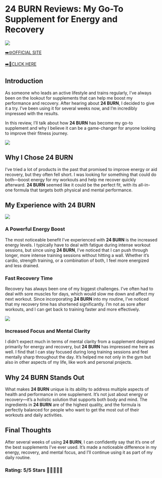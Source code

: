 # **24 BURN Reviews**: My Go-To Supplement for Energy and Recovery

[![](https://static.vecteezy.com/system/resources/thumbnails/019/896/014/small/buy-now-gradient-button-with-cart-symbol-buy-now-illustration-png.png)](https://edetoop.top/lander/sugarpreland-1/24burn.html) 

[➡️🌐OFFICIAL SITE](https://edetoop.top/lander/sugarpreland-1/24burn.html) 

[➡️🔗CLICK HERE](https://edetoop.top/lander/sugarpreland-1/24burn.html) 


## Introduction

As someone who leads an active lifestyle and trains regularly, I’ve always been on the lookout for supplements that can help me boost my performance and recovery. After hearing about **24 BURN**, I decided to give it a try. I’ve been using it for several weeks now, and I’m incredibly impressed with the results.

In this review, I’ll talk about how **24 BURN** has become my go-to supplement and why I believe it can be a game-changer for anyone looking to improve their fitness journey.

[![](https://wallpapers.com/images/hd/red-order-now-button-udg4jcj4arvn8b0n-2.png)](https://edetoop.top/lander/sugarpreland-1/24burn.html)  

## Why I Chose **24 BURN**

I’ve tried a lot of products in the past that promised to improve energy or aid recovery, but they often fell short. I was looking for something that could do both—boost energy for my workouts and help me recover quickly afterward. **24 BURN** seemed like it could be the perfect fit, with its all-in-one formula that targets both physical and mental performance.

## My Experience with **24 BURN**

[![](https://static.vecteezy.com/system/resources/thumbnails/019/896/014/small/buy-now-gradient-button-with-cart-symbol-buy-now-illustration-png.png)](https://edetoop.top/lander/sugarpreland-1/24burn.html)

### A Powerful Energy Boost

The most noticeable benefit I’ve experienced with **24 BURN** is the increased energy levels. I typically have to deal with fatigue during intense workout sessions, but since using **24 BURN**, I’ve noticed that I can push through longer, more intense training sessions without hitting a wall. Whether it’s cardio, strength training, or a combination of both, I feel more energized and less drained.

### Fast Recovery Time

Recovery has always been one of my biggest challenges. I’ve often had to deal with sore muscles for days, which would slow me down and affect my next workout. Since incorporating **24 BURN** into my routine, I’ve noticed that my recovery time has shortened significantly. I’m not as sore after workouts, and I can get back to training faster and more effectively.

[![](https://wallpapers.com/images/hd/red-order-now-button-udg4jcj4arvn8b0n-2.png)](https://edetoop.top/lander/sugarpreland-1/24burn.html)  

### Increased Focus and Mental Clarity

I didn’t expect much in terms of mental clarity from a supplement designed primarily for energy and recovery, but **24 BURN** has impressed me here as well. I find that I can stay focused during long training sessions and feel mentally sharp throughout the day. It’s helped me not only in the gym but also in other aspects of my life, like work and personal projects.

## Why **24 BURN** Stands Out

What makes **24 BURN** unique is its ability to address multiple aspects of health and performance in one supplement. It’s not just about energy or recovery—it’s a holistic solution that supports both body and mind. The ingredients in **24 BURN** are of the highest quality, and the formula is perfectly balanced for people who want to get the most out of their workouts and daily activities.

## Final Thoughts

After several weeks of using **24 BURN**, I can confidently say that it’s one of the best supplements I’ve ever used. It’s made a noticeable difference in my energy, recovery, and mental focus, and I’ll continue using it as part of my daily routine.

### Rating: 5/5 Stars 🌟🌟🌟🌟🌟
